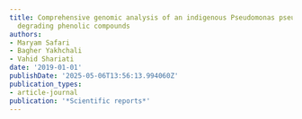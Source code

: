 ```yaml
---
title: Comprehensive genomic analysis of an indigenous Pseudomonas pseudoalcaligenes
  degrading phenolic compounds
authors:
- Maryam Safari
- Bagher Yakhchali
- Vahid Shariati
date: '2019-01-01'
publishDate: '2025-05-06T13:56:13.994060Z'
publication_types:
- article-journal
publication: '*Scientific reports*'
---
```

